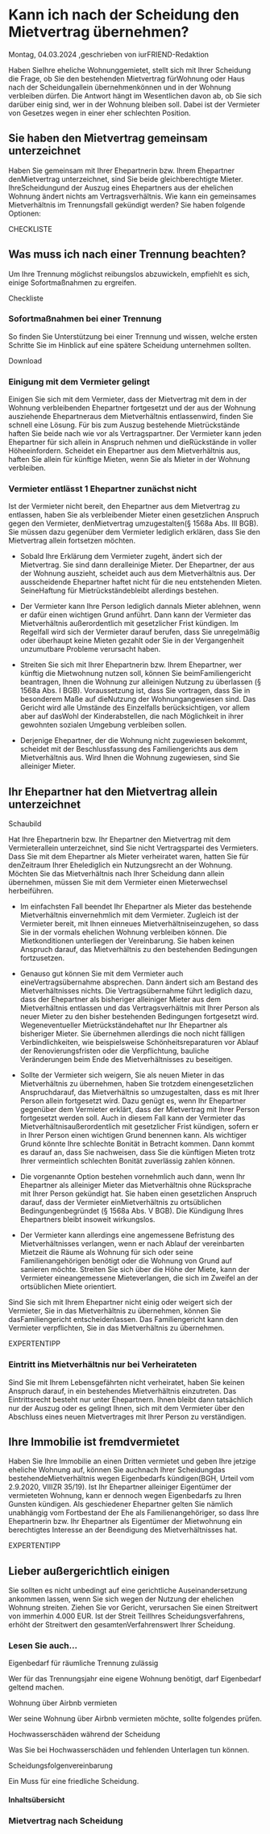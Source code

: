 # Kann ich nach der Scheidung den Mietvertrag übernehmen?

Montag, 04.03.2024 ,geschrieben von iurFRIEND-Redaktion

Haben SieIhre eheliche Wohnunggemietet, stellt sich mit Ihrer Scheidung die Frage, ob Sie den bestehenden Mietvertrag fürWohnung oder Haus nach der Scheidungallein übernehmenkönnen und in der Wohnung verbleiben dürfen. Die Antwort hängt im Wesentlichen davon ab, ob Sie sich darüber einig sind, wer in der Wohnung bleiben soll. Dabei ist der Vermieter von Gesetzes wegen in einer eher schlechten Position.

## Sie haben den Mietvertrag gemeinsam unterzeichnet

Haben Sie gemeinsam mit Ihrer Ehepartnerin bzw. Ihrem Ehepartner denMietvertrag unterzeichnet, sind Sie beide gleichberechtigte Mieter. IhreScheidungund der Auszug eines Ehepartners aus der ehelichen Wohnung ändert nichts am Vertragsverhältnis. Wie kann ein gemeinsames Mietverhältnis im Trennungsfall gekündigt werden? Sie haben folgende Optionen:

CHECKLISTE

## Was muss ich nach einer Trennung beachten?

Um Ihre Trennung möglichst reibungslos abzuwickeln, empfiehlt es sich, einige Sofortmaßnahmen zu ergreifen.

Checkliste

### Sofortmaßnahmen bei einer Trennung

So finden Sie Unterstützung bei einer Trennung und wissen, welche ersten Schritte Sie im Hinblick auf eine spätere Scheidung unternehmen sollten.

Download

### Einigung mit dem Vermieter gelingt

Einigen Sie sich mit dem Vermieter, dass der Mietvertrag mit dem in der Wohnung verbleibenden Ehepartner fortgesetzt und der aus der Wohnung ausziehende Ehepartneraus dem Mietverhältnis entlassenwird, finden Sie schnell eine Lösung. Für bis zum Auszug bestehende Mietrückstände haften Sie beide nach wie vor als Vertragspartner. Der Vermieter kann jeden Ehepartner für sich allein in Anspruch nehmen und dieRückstände in voller Höheeinfordern. Scheidet ein Ehepartner aus dem Mietverhältnis aus, haften Sie allein für künftige Mieten, wenn Sie als Mieter in der Wohnung verbleiben.

### Vermieter entlässt 1 Ehepartner zunächst nicht

Ist der Vermieter nicht bereit, den Ehepartner aus dem Mietvertrag zu entlassen, haben Sie als verbleibender Mieter einen gesetzlichen Anspruch gegen den Vermieter, denMietvertrag umzugestalten(§ 1568a Abs. III BGB). Sie müssen dazu gegenüber dem Vermieter lediglich erklären, dass Sie den Mietvertrag allein fortsetzen möchten.

- Sobald Ihre Erklärung dem Vermieter zugeht, ändert sich der Mietvertrag. Sie sind dann deralleinige Mieter. Der Ehepartner, der aus der Wohnung auszieht, scheidet auch aus dem Mietverhältnis aus. Der ausscheidende Ehepartner haftet nicht für die neu entstehenden Mieten. SeineHaftung für Mietrückständebleibt allerdings bestehen.

- Der Vermieter kann Ihre Person lediglich dannals Mieter ablehnen, wenn er dafür einen wichtigen Grund anführt. Dann kann der Vermieter das Mietverhältnis außerordentlich mit gesetzlicher Frist kündigen. Im Regelfall wird sich der Vermieter darauf berufen, dass Sie unregelmäßig oder überhaupt keine Mieten gezahlt oder Sie in der Vergangenheit unzumutbare Probleme verursacht haben.

- Streiten Sie sich mit Ihrer Ehepartnerin bzw. Ihrem Ehepartner, wer künftig die Mietwohnung nutzen soll, können Sie beimFamiliengericht beantragen, Ihnen die Wohnung zur alleinigen Nutzung zu überlassen (§ 1568a Abs. I BGB). Voraussetzung ist, dass Sie vortragen, dass Sie in besonderem Maße auf dieNutzung der Wohnungangewiesen sind. Das Gericht wird alle Umstände des Einzelfalls berücksichtigen, vor allem aber auf dasWohl der Kinderabstellen, die nach Möglichkeit in ihrer gewohnten sozialen Umgebung verbleiben sollen.

- Derjenige Ehepartner, der die Wohnung nicht zugewiesen bekommt, scheidet mit der Beschlussfassung des Familiengerichts aus dem Mietverhältnis aus. Wird Ihnen die Wohnung zugewiesen, sind Sie alleiniger Mieter.

## Ihr Ehepartner hat den Mietvertrag allein unterzeichnet

Schaubild

Hat Ihre Ehepartnerin bzw. Ihr Ehepartner den Mietvertrag mit dem Vermieterallein unterzeichnet, sind Sie nicht Vertragspartei des Vermieters. Dass Sie mit dem Ehepartner als Mieter verheiratet waren, hatten Sie für denZeitraum Ihrer Ehelediglich ein Nutzungsrecht an der Wohnung. Möchten Sie das Mietverhältnis nach Ihrer Scheidung dann allein übernehmen, müssen Sie mit dem Vermieter einen Mieterwechsel herbeiführen.

- Im einfachsten Fall beendet Ihr Ehepartner als Mieter das bestehende Mietverhältnis einvernehmlich mit dem Vermieter. Zugleich ist der Vermieter bereit, mit Ihnen einneues Mietverhältniseinzugehen, so dass Sie in der vormals ehelichen Wohnung verbleiben können. Die Mietkonditionen unterliegen der Vereinbarung. Sie haben keinen Anspruch darauf, das Mietverhältnis zu den bestehenden Bedingungen fortzusetzen.

- Genauso gut können Sie mit dem Vermieter auch eineVertragsübernahme absprechen. Dann ändert sich am Bestand des Mietverhältnisses nichts. Die Vertragsübernahme führt lediglich dazu, dass der Ehepartner als bisheriger alleiniger Mieter aus dem Mietverhältnis entlassen und das Vertragsverhältnis mit Ihrer Person als neuer Mieter zu den bisher bestehenden Bedingungen fortgesetzt wird. Wegeneventueller Mietrückständehaftet nur Ihr Ehepartner als bisheriger Mieter. Sie übernehmen allerdings die noch nicht fälligen Verbindlichkeiten, wie beispielsweise Schönheitsreparaturen vor Ablauf der Renovierungsfristen oder die Verpflichtung, bauliche Veränderungen beim Ende des Mietverhältnisses zu beseitigen.

- Sollte der Vermieter sich weigern, Sie als neuen Mieter in das Mietverhältnis zu übernehmen, haben Sie trotzdem einengesetzlichen Anspruchdarauf, das Mietverhältnis so umzugestalten, dass es mit Ihrer Person allein fortgesetzt wird. Dazu genügt es, wenn Ihr Ehepartner gegenüber dem Vermieter erklärt, dass der Mietvertrag mit Ihrer Person fortgesetzt werden soll. Auch in diesem Fall kann der Vermieter das Mietverhältnisaußerordentlich mit gesetzlicher Frist kündigen, sofern er in Ihrer Person einen wichtigen Grund benennen kann. Als wichtiger Grund könnte Ihre schlechte Bonität in Betracht kommen. Dann kommt es darauf an, dass Sie nachweisen, dass Sie die künftigen Mieten trotz Ihrer vermeintlich schlechten Bonität zuverlässig zahlen können.

- Die vorgenannte Option bestehen vornehmlich auch dann, wenn Ihr Ehepartner als alleiniger Mieter das Mietverhältnis ohne Rücksprache mit Ihrer Person gekündigt hat. Sie haben einen gesetzlichen Anspruch darauf, dass der Vermieter einMietverhältnis zu ortsüblichen Bedingungenbegründet (§ 1568a Abs. V BGB). Die Kündigung Ihres Ehepartners bleibt insoweit wirkungslos.

- Der Vermieter kann allerdings eine angemessene Befristung des Mietverhältnisses verlangen, wenn er nach Ablauf der vereinbarten Mietzeit die Räume als Wohnung für sich oder seine Familienangehörigen benötigt oder die Wohnung von Grund auf sanieren möchte. Streiten Sie sich über die Höhe der Miete, kann der Vermieter eineangemessene Mieteverlangen, die sich im Zweifel an der ortsüblichen Miete orientiert.

Sind Sie sich mit Ihrem Ehepartner nicht einig oder weigert sich der Vermieter, Sie in das Mietverhältnis zu übernehmen, können Sie dasFamiliengericht entscheidenlassen. Das Familiengericht kann den Vermieter verpflichten, Sie in das Mietverhältnis zu übernehmen.

EXPERTENTIPP

### Eintritt ins Mietverhältnis nur bei Verheirateten

Sind Sie mit Ihrem Lebensgefährten nicht verheiratet, haben Sie keinen Anspruch darauf, in ein bestehendes Mietverhältnis einzutreten. Das Eintrittsrecht besteht nur unter Ehepartnern. Ihnen bleibt dann tatsächlich nur der Auszug oder es gelingt Ihnen, sich mit dem Vermieter über den Abschluss eines neuen Mietvertrages mit Ihrer Person zu verständigen.

## Ihre Immobilie ist fremdvermietet

Haben Sie Ihre Immobilie an einen Dritten vermietet und geben Ihre jetzige eheliche Wohnung auf, können Sie auchnach Ihrer Scheidungdas bestehendeMietverhältnis wegen Eigenbedarfs kündigen(BGH, Urteil vom 2.9.2020, VIIIZR 35/19). Ist Ihr Ehepartner alleiniger Eigentümer der vermieteten Wohnung, kann er dennoch wegen Eigenbedarfs zu Ihren Gunsten kündigen. Als geschiedener Ehepartner gelten Sie nämlich unabhängig vom Fortbestand der Ehe als Familienangehöriger, so dass Ihre Ehepartnerin bzw. Ihr Ehepartner als Eigentümer der Mietwohnung ein berechtigtes Interesse an der Beendigung des Mietverhältnisses hat.

EXPERTENTIPP

## Lieber außergerichtlich einigen

Sie sollten es nicht unbedingt auf eine gerichtliche Auseinandersetzung ankommen lassen, wenn Sie sich wegen der Nutzung der ehelichen Wohnung streiten. Ziehen Sie vor Gericht, verursachen Sie einen Streitwert von immerhin 4.000 EUR. Ist der Streit TeilIhres Scheidungsverfahrens, erhöht der Streitwert den gesamtenVerfahrenswert Ihrer Scheidung.

### Lesen Sie auch...

Eigenbedarf für räumliche Trennung zulässig

Wer für das Trennungsjahr eine eigene Wohnung benötigt, darf Eigenbedarf geltend machen.

Wohnung über Airbnb vermieten

Wer seine Wohnung über Airbnb vermieten möchte, sollte folgendes prüfen.

Hochwasserschäden während der Scheidung

Was Sie bei Hochwasserschäden und fehlenden Unterlagen tun können.

Scheidungsfolgenvereinbarung

Ein Muss für eine friedliche Scheidung.

#### Inhaltsübersicht

### Mietvertrag nach Scheidung